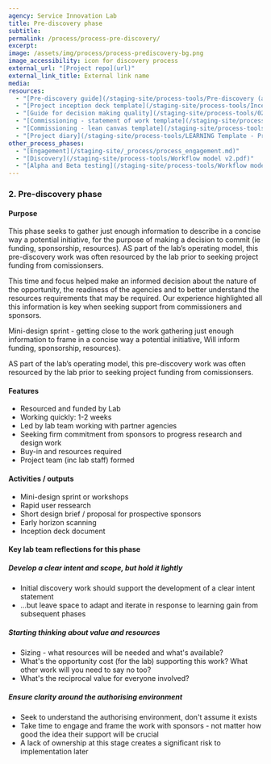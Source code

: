 ```yaml
---
agency: Service Innovation Lab
title: Pre-discovery phase
subtitle:
permalink: /process/process-pre-discovery/
excerpt:
image: /assets/img/process/process-prediscovery-bg.png
image_accessibility: icon for discovery process
external_url: "[Project repo](url)"
external_link_title: External link name
media:
resources:
  - "[Pre-discovery guide](/staging-site/process-tools/Pre-discovery (aka initiative scoping).pptx)"
  - "[Project inception deck template](/staging-site/process-tools/Inception Deck template.pptx)"
  - "[Guide for decision making quality](/staging-site/process-tools/02 PRE_DISCOVERY Copy of Decision Quality)"
  - "[Commissioning - statement of work template](/staging-site/process-tools/02 COMMISSIONING Template - Statement of Work.docx)"
  - "[Commissioning - lean canvas template](/staging-site/process-tools/02 COMMISSIONING Template - Lean Canvas.docx)"
  - "[Project diary](/staging-site/process-tools/LEARNING Template - Project diary.docx)"
other_process_phases:
  - "[Engagement](/staging-site/_process/process_engagement.md)"
  - "[Discovery](/staging-site/process-tools/Workflow model v2.pdf)"
  - "[Alpha and Beta testing](/staging-site/process-tools/Workflow model v2.pdf)"
---
```


### 2. Pre-discovery phase

#### Purpose

This phase seeks to gather just enough information to describe in a concise way a potential initiative, for the purpose of making a decision to commit (ie funding, sponsorship, resources). AS part of the lab’s operating model, this pre-discovery work was often resourced by the lab prior to seeking project funding from comissionsers. 

This time and focus helped make an informed decision about the nature of the opportunity, the readiness of the agencies and to better understand the resources requirements that may be required. Our experience highlighted all this information is key when seeking support from commissioners and sponsors. 

Mini-design sprint - getting close to the work
gathering just enough information to frame in a concise way a potential initiative, 
Will inform funding, sponsorship, resources). 

AS part of the lab’s operating model, this pre-discovery work was often resourced by the lab prior to seeking project funding from comissionsers. 


#### Features

* Resourced and funded by Lab  
* Working quickly: 1-2 weeks
* Led by lab team working with partner agencies
* Seeking firm commitment from sponsors to progress research and design work
* Buy-in and resources required
* Project team (inc lab staff) formed


#### Activities / outputs

* Mini-design sprint or workshops
* Rapid user ressearch
* Short design brief / proposal for prospective sponsors
* Early horizon scanning
* Inception deck document


#### Key lab team reflections for this phase

##### Develop a clear intent and scope, but hold it lightly

* Initial discovery work should support the development of a clear intent statement 
* ...but leave space to adapt and iterate in response to learning gain from subsequent phases

##### Starting thinking about value and resources

* Sizing - what resources will be needed and what's available?
* What's the opportunity cost (for the lab) supporting this work? What other work will you need to say no too?
* What's the reciprocal value for everyone involved?

##### Ensure clarity around the authorising environment

* Seek to understand the authorising environment, don't assume it exists
* Take time to engage and frame the work with sponsors - not matter how good the idea their support will be crucial
* A lack of ownership at this stage creates a significant risk to implementation later


